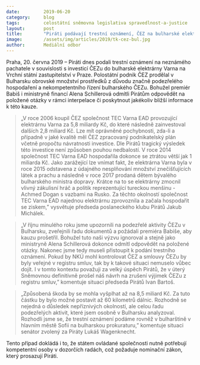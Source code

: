 ```yaml
---
date:         2019-06-20
category:     blog
tags:         celostátní sněmovna legislativa spravedlnost-a-justice
layout:       post
title:        "Piráti podávají trestní oznámení, ČEZ na bulharské elektrárně prodělal až 8,5 miliard Kč"
image:        /assets/img/articles/2019/tk-cez-bul.jpg
author:       Mediální odbor
---
```


Praha, 20. června 2019 – Piráti dnes podali trestní oznámení na neznámého pachatele v souvislosti s investicí ČEZu do bulharské elektrárny Varna na Vrchní státní zastupitelství v Praze. Polostátní podnik ČEZ prodělal v Bulharsku obrovské množství prostředků z důvodu značně podezřelého hospodaření a nekompetentního řízení bulharského ČEZu. Bohužel premiér Babiš i ministryně financí Alena Schillerová odmítli Pirátům odpovědět na položené otázky v rámci interpelace či poskytnout jakékoliv bližší informace k této kauze.

> „V roce 2006 koupil ČEZ společnost TEC Varna EAD provozující elektrárnu Varna za 5,8 miliardy Kč, do které následně zainvestoval dalších 2,8 miliard Kč. Lze mít oprávněné pochybnosti, zda-li a případně v jaké kvalitě měl ČEZ  zpracovaný podnikatelský plán včetně propočtu návratnosti investice. Dle Pirátů tragický výsledek této investice není způsoben pouhou nedbalostí. V roce 2014 společnost TEC Varna EAD hospodařila dokonce se ztrátou větší jak 1 miliarda Kč. Jako zarážející lze vnímat fakt, že elektrárna Varna byla v roce 2015 odstavena z údajného nesplňování množství znečišťujících látek a prachu a následně v roce 2017 prodaná dětem bývalého bulharského ministra dopravy. Krátce na to se elektrárny zmocnil vlivný zákulisní hráč a politik reprezentující tureckou menšinu - Achmed Dogan s vazbami na Rusko. Za těchto okolností společnost TEC Varna EAD najednou elektrárnu zprovoznila a začala hospodařit se ziskem,” vysvětuje předseda poslaneckého klubu Pirátů Jakub Michálek.

> „V říjnu minulého roku jsme upozornili na podezřelé aktivity ČEZu v Bulharsku, zveřejnili řadu dokumentů a požádali premiéra Babiše, aby kauzu prošetřil. Bohužel tuto naši výzvu ignoroval a stejně jako ministryně Alena Schillerová dokonce odmítl odpovědět na položené otázky. Nakonec jsme tedy museli přistoupit k podání trestního oznámení. Pokud by NKÚ mohl kontrolovat ČEZ a smlouvy ČEZu by byly veřejné v registru smluv, tak by k takové situaci nemuselo vůbec dojít. I v tomto kontextu považuji za velký úspěch Pirátů, že v úterý Sněmovnou definitivně prošel náš návrh na zrušení výjimek ČEZu z registru smluv,” komentuje situaci předseda Pirátů Ivan Bartoš.

> „Způsobená škoda by se mohla vyšplhat až na 8,5 miliard Kč. Za tuto částku by bylo možné postavit až 60 kilometrů dálnic. Rozhodně se nejedná o důsledek nepříznivých okolností, ale celou řadu podezřelých aktivit, které jsem osobně v Bulharsku analyzoval. Rozhodli jsme se, že trestní oznámení podáme rovněž v bulharštině v hlavním městě Sofii na bulharskou prokuraturu,” komentuje situaci senátor zvolený za Piráty Lukáš Wagenknecht.

Tento případ dokládá i to, že státem ovládané společnosti nutně potřebují kompetentní osoby v dozorčích radách, což požaduje nominační zákon, který prosazují Piráti. 
